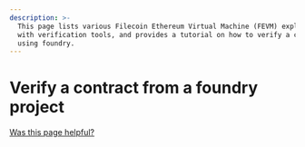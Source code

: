 ```yaml
---
description: >-
  This page lists various Filecoin Ethereum Virtual Machine (FEVM) explorers
  with verification tools, and provides a tutorial on how to verify a contract
  using foundry.
---
```


# Verify a contract from a foundry project

[Was this page helpful?](https://airtable.com/apppq4inOe4gmSSlk/pagoZHC2i1iqgphgl/form?prefill_Page+URL=https://docs.filecoin.io/smart-contracts/developing-contracts/verify-a-contract/programmatic/foundry)

